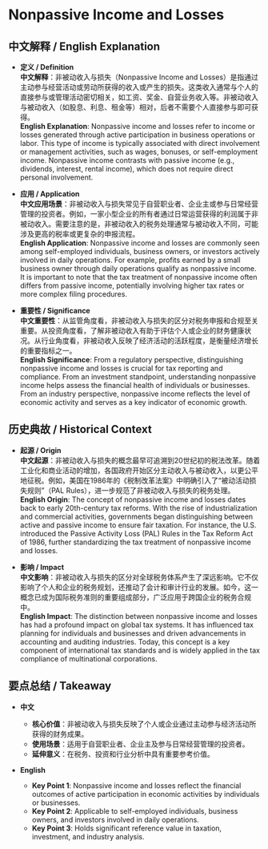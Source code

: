 # Nonpassive Income and Losses

## 中文解释 / English Explanation

* **定义 / Definition**  
  **中文解释**：非被动收入与损失（Nonpassive Income and Losses）是指通过主动参与经营活动或劳动所获得的收入或产生的损失。这类收入通常与个人的直接参与或管理活动密切相关，如工资、奖金、自营业务收入等。非被动收入与被动收入（如股息、利息、租金等）相对，后者不需要个人直接参与即可获得。  
  **English Explanation**: Nonpassive income and losses refer to income or losses generated through active participation in business operations or labor. This type of income is typically associated with direct involvement or management activities, such as wages, bonuses, or self-employment income. Nonpassive income contrasts with passive income (e.g., dividends, interest, rental income), which does not require direct personal involvement.

* **应用 / Application**  
  **中文应用场景**：非被动收入与损失常见于自营职业者、企业主或参与日常经营管理的投资者。例如，一家小型企业的所有者通过日常运营获得的利润属于非被动收入。需要注意的是，非被动收入的税务处理通常与被动收入不同，可能涉及更高的税率或更复杂的申报流程。  
  **English Application**: Nonpassive income and losses are commonly seen among self-employed individuals, business owners, or investors actively involved in daily operations. For example, profits earned by a small business owner through daily operations qualify as nonpassive income. It is important to note that the tax treatment of nonpassive income often differs from passive income, potentially involving higher tax rates or more complex filing procedures.

* **重要性 / Significance**  
  **中文重要性**：从监管角度看，非被动收入与损失的区分对税务申报和合规至关重要。从投资角度看，了解非被动收入有助于评估个人或企业的财务健康状况。从行业角度看，非被动收入反映了经济活动的活跃程度，是衡量经济增长的重要指标之一。  
  **English Significance**: From a regulatory perspective, distinguishing nonpassive income and losses is crucial for tax reporting and compliance. From an investment standpoint, understanding nonpassive income helps assess the financial health of individuals or businesses. From an industry perspective, nonpassive income reflects the level of economic activity and serves as a key indicator of economic growth.

## 历史典故 / Historical Context

* **起源 / Origin**  
  **中文起源**：非被动收入与损失的概念最早可追溯到20世纪初的税法改革。随着工业化和商业活动的增加，各国政府开始区分主动收入与被动收入，以更公平地征税。例如，美国在1986年的《税制改革法案》中明确引入了“被动活动损失规则”（PAL Rules），进一步规范了非被动收入与损失的税务处理。  
  **English Origin**: The concept of nonpassive income and losses dates back to early 20th-century tax reforms. With the rise of industrialization and commercial activities, governments began distinguishing between active and passive income to ensure fair taxation. For instance, the U.S. introduced the Passive Activity Loss (PAL) Rules in the Tax Reform Act of 1986, further standardizing the tax treatment of nonpassive income and losses.

* **影响 / Impact**  
  **中文影响**：非被动收入与损失的区分对全球税务体系产生了深远影响。它不仅影响了个人和企业的税务规划，还推动了会计和审计行业的发展。如今，这一概念已成为国际税务准则的重要组成部分，广泛应用于跨国企业的税务合规中。  
  **English Impact**: The distinction between nonpassive income and losses has had a profound impact on global tax systems. It has influenced tax planning for individuals and businesses and driven advancements in accounting and auditing industries. Today, this concept is a key component of international tax standards and is widely applied in the tax compliance of multinational corporations.

## 要点总结 / Takeaway

* **中文**  
  - **核心价值**：非被动收入与损失反映了个人或企业通过主动参与经济活动所获得的财务成果。  
  - **使用场景**：适用于自营职业者、企业主及参与日常经营管理的投资者。  
  - **延伸意义**：在税务、投资和行业分析中具有重要参考价值。

* **English**  
  - **Key Point 1**: Nonpassive income and losses reflect the financial outcomes of active participation in economic activities by individuals or businesses.  
  - **Key Point 2**: Applicable to self-employed individuals, business owners, and investors involved in daily operations.  
  - **Key Point 3**: Holds significant reference value in taxation, investment, and industry analysis.